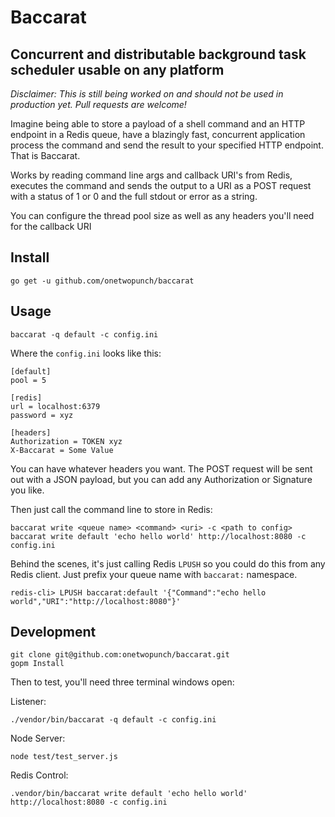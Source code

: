 # Baccarat
## Concurrent and distributable background task scheduler usable on any platform


*Disclaimer: This is still being worked on and should not be used in production yet. Pull requests are welcome!*

Imagine being able to store a payload of a shell command and an HTTP endpoint in a Redis queue, have a blazingly fast, concurrent application process the command and send the result to your specified HTTP endpoint. That is Baccarat.

Works by reading command line args and callback URI's from Redis, executes the command and sends the output to a URI as a POST request with a status of 1 or 0 and the full stdout or error as a string.

You can configure the thread pool size as well as any headers you'll need for the callback URI

## Install

    go get -u github.com/onetwopunch/baccarat

## Usage

    baccarat -q default -c config.ini

Where the `config.ini` looks like this:

```
[default]
pool = 5

[redis]
url = localhost:6379
password = xyz

[headers]
Authorization = TOKEN xyz
X-Baccarat = Some Value
```

You can have whatever headers you want. The POST request will be sent out with a JSON payload, but you can add any Authorization or Signature you like.

Then just call the command line to store in Redis:

    baccarat write <queue name> <command> <uri> -c <path to config>
    baccarat write default 'echo hello world' http://localhost:8080 -c config.ini

Behind the scenes, it's just calling Redis `LPUSH` so you could do this from any Redis client. Just prefix your queue name with `baccarat:` namespace.

    redis-cli> LPUSH baccarat:default '{"Command":"echo hello world","URI":"http://localhost:8080"}'

## Development


    git clone git@github.com:onetwopunch/baccarat.git
    gopm Install

Then to test, you'll need three terminal windows open:

Listener:

    ./vendor/bin/baccarat -q default -c config.ini

Node Server:

    node test/test_server.js

Redis Control:

    .vendor/bin/baccarat write default 'echo hello world' http://localhost:8080 -c config.ini
